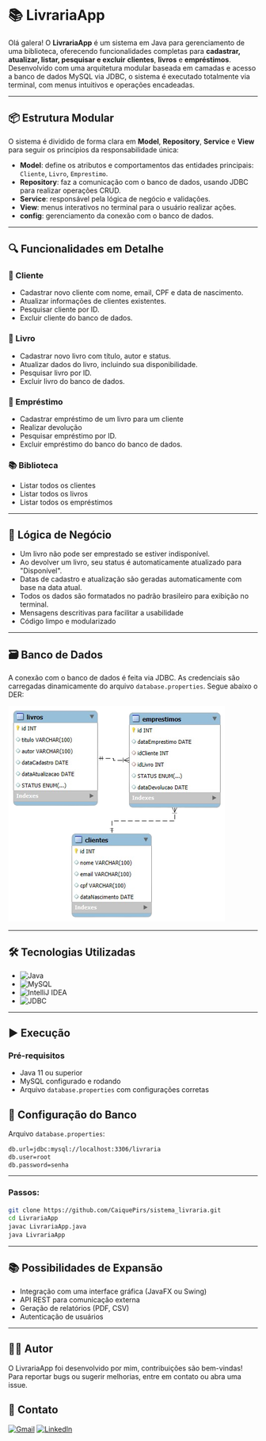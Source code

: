 # 📚 LivrariaApp

Olá galera! O **LivrariaApp** é um sistema em Java para gerenciamento de uma biblioteca, oferecendo funcionalidades completas para **cadastrar, atualizar, listar, pesquisar e excluir** **clientes**, **livros** e **empréstimos**. Desenvolvido com uma arquitetura modular baseada em camadas e acesso a banco de dados MySQL via JDBC, o sistema é executado totalmente via terminal, com menus intuitivos e operações encadeadas.

---

## 📦 Estrutura Modular

O sistema é dividido de forma clara em **Model**, **Repository**, **Service** e **View** para seguir os princípios da responsabilidade única:

- **Model**: define os atributos e comportamentos das entidades principais: `Cliente`, `Livro`, `Emprestimo`.
- **Repository**: faz a comunicação com o banco de dados, usando JDBC para realizar operações CRUD.
- **Service**: responsável pela lógica de negócio e validações.
- **View**: menus interativos no terminal para o usuário realizar ações.
- **config**: gerenciamento da conexão com o banco de dados.

---

## 🔍 Funcionalidades em Detalhe

### 👤 Cliente
- Cadastrar novo cliente com nome, email, CPF e data de nascimento.
- Atualizar informações de clientes existentes.
- Pesquisar cliente por ID.
- Excluir cliente do banco de dados.

### 📘 Livro
- Cadastrar novo livro com título, autor e status.
- Atualizar dados do livro, incluindo sua disponibilidade.
- Pesquisar livro por ID.
- Excluir livro do banco de dados.

### 🔄 Empréstimo
- Cadastrar empréstimo de um livro para um cliente
- Realizar devolução
- Pesquisar empréstimo por ID.
- Excluir empréstimo do banco do banco de dados.

### 📚 Biblioteca
- Listar todos os clientes
- Listar todos os livros
- Listar todos os empréstimos

---

## 🧠 Lógica de Negócio

- Um livro não pode ser emprestado se estiver indisponível.
- Ao devolver um livro, seu status é automaticamente atualizado para "Disponível".
- Datas de cadastro e atualização são geradas automaticamente com base na data atual.
- Todos os dados são formatados no padrão brasileiro para exibição no terminal.
- Mensagens descritivas para facilitar a usabilidade
- Código limpo e modularizado

---

## 🗃️ Banco de Dados

A conexão com o banco de dados é feita via JDBC. As credenciais são carregadas dinamicamente do arquivo `database.properties`. Segue abaixo o DER:

![DER](src/main/resources/imgs/png-removebg-preview.png)

---

## 🛠️ Tecnologias Utilizadas
- ![Java](https://img.shields.io/badge/Java-ED8B00?style=for-the-badge&logo=java&logoColor=white)
- ![MySQL](https://img.shields.io/badge/MySQL-4479A1?style=for-the-badge&logo=mysql&logoColor=white)
- ![IntelliJ IDEA](https://img.shields.io/badge/IntelliJ%20IDEA-000000?style=for-the-badge&logo=intellijidea&logoColor=white)
- ![JDBC](https://img.shields.io/badge/JDBC-007396?style=for-the-badge&logo=oracle&logoColor=white)

---

## ▶️ Execução

### Pré-requisitos
- Java 11 ou superior
- MySQL configurado e rodando
- Arquivo `database.properties` com configurações corretas


## 🔧 Configuração do Banco

Arquivo `database.properties`:
```properties
db.url=jdbc:mysql://localhost:3306/livraria
db.user=root
db.password=senha
```

---

### Passos:
```bash
git clone https://github.com/CaiquePirs/sistema_livraria.git
cd LivrariaApp
javac LivrariaApp.java
java LivrariaApp
```
---

## 📚 Possibilidades de Expansão

- Integração com uma interface gráfica (JavaFX ou Swing)
- API REST para comunicação externa
- Geração de relatórios (PDF, CSV)
- Autenticação de usuários

---

## 👨‍💻 Autor
O LivrariaApp foi desenvolvido por mim, contribuições são bem-vindas! Para reportar bugs ou sugerir melhorias, entre em contato ou abra uma issue.

## 📧 Contato
[![Gmail](https://img.shields.io/badge/Email-Gmail-red?style=flat&logo=gmail)](mailto:pirescaiq@gmail.com)
[![LinkedIn](https://img.shields.io/badge/LinkedIn-LinkedIn-blue?style=flat&logo=linkedin)](https://www.linkedin.com/in/caique-pires-8843aa332)